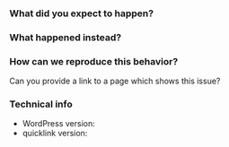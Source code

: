 ### What did you expect to happen?

### What happened instead?

### How can we reproduce this behavior?

Can you provide a link to a page which shows this issue?

### Technical info
* WordPress version:
* quicklink version:
